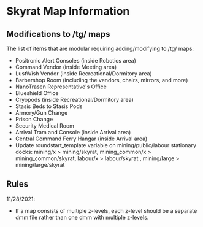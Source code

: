 # Skyrat Map Information

## Modifications to /tg/ maps

The list of items that are modular requiring adding/modifying to /tg/ maps:

- Positronic Alert Consoles (inside Robotics area)
- Command Vendor (inside Meeting area)
- LustWish Vendor (inside Recreational/Dormitory area)
- Barbershop Room (including the vendors, chairs, mirrors, and more)
- NanoTrasen Representative's Office
- Blueshield Office
- Cryopods (inside Recreational/Dormitory area)
- Stasis Beds to Stasis Pods
- Armory/Gun Change
- Prison Change
- Security Medical Room
- Arrival Tram and Console (inside Arrival area)
- Central Command Ferry Hangar (inside Arrival area)
- Update roundstart_template variable on mining/public/labour stationary docks: mining/x > mining/skyrat, mining_common/x > mining_common/skyrat, labour/x > labour/skyrat , mining/large > mining/large/skyrat

## Rules

11/28/2021:

- If a map consists of multiple z-levels, each z-level should be a separate dmm file rather than one dmm with multiple z-levels.
